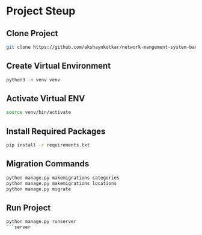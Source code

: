 # Project Steup


## Clone Project
```bash
git clone https://github.com/akshaynkotkar/network-mangement-system-backend-django.git
```

## Create Virtual Environment
```bash
python3 -m venv venv
```

## Activate Virtual ENV
```bash
source venv/bin/activate
```

## Install Required Packages
```bash
pip install -r requirements.txt
```

## Migration Commands
```bash
python manage.py makemigrations categories
python manage.py makemigrations locations
python manage.py migrate
```

## Run Project
```bash
python manage.py runserver
```server

